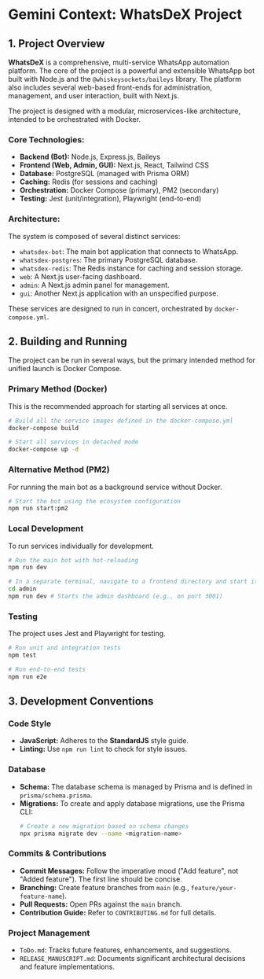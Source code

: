 # Gemini Context: WhatsDeX Project

## 1. Project Overview

**WhatsDeX** is a comprehensive, multi-service WhatsApp automation platform. The core of the project is a powerful and extensible WhatsApp bot built with Node.js and the `@whiskeysockets/baileys` library. The platform also includes several web-based front-ends for administration, management, and user interaction, built with Next.js.

The project is designed with a modular, microservices-like architecture, intended to be orchestrated with Docker.

### Core Technologies:
- **Backend (Bot):** Node.js, Express.js, Baileys
- **Frontend (Web, Admin, GUI):** Next.js, React, Tailwind CSS
- **Database:** PostgreSQL (managed with Prisma ORM)
- **Caching:** Redis (for sessions and caching)
- **Orchestration:** Docker Compose (primary), PM2 (secondary)
- **Testing:** Jest (unit/integration), Playwright (end-to-end)

### Architecture:
The system is composed of several distinct services:
- `whatsdex-bot`: The main bot application that connects to WhatsApp.
- `whatsdex-postgres`: The primary PostgreSQL database.
- `whatsdex-redis`: The Redis instance for caching and session storage.
- `web`: A Next.js user-facing dashboard.
- `admin`: A Next.js admin panel for management.
- `gui`: Another Next.js application with an unspecified purpose.

These services are designed to run in concert, orchestrated by `docker-compose.yml`.

## 2. Building and Running

The project can be run in several ways, but the primary intended method for unified launch is Docker Compose.

### Primary Method (Docker)
This is the recommended approach for starting all services at once.

```bash
# Build all the service images defined in the docker-compose.yml
docker-compose build

# Start all services in detached mode
docker-compose up -d
```

### Alternative Method (PM2)
For running the main bot as a background service without Docker.

```bash
# Start the bot using the ecosystem configuration
npm run start:pm2
```

### Local Development
To run services individually for development.

```bash
# Run the main bot with hot-reloading
npm run dev

# In a separate terminal, navigate to a frontend directory and start it
cd admin
npm run dev # Starts the admin dashboard (e.g., on port 3001)
```

### Testing
The project uses Jest and Playwright for testing.

```bash
# Run unit and integration tests
npm test

# Run end-to-end tests
npm run e2e
```

## 3. Development Conventions

### Code Style
- **JavaScript:** Adheres to the **StandardJS** style guide.
- **Linting:** Use `npm run lint` to check for style issues.

### Database
- **Schema:** The database schema is managed by Prisma and is defined in `prisma/schema.prisma`.
- **Migrations:** To create and apply database migrations, use the Prisma CLI:
  ```bash
  # Create a new migration based on schema changes
  npx prisma migrate dev --name <migration-name>
  ```

### Commits & Contributions
- **Commit Messages:** Follow the imperative mood ("Add feature", not "Added feature"). The first line should be concise.
- **Branching:** Create feature branches from `main` (e.g., `feature/your-feature-name`).
- **Pull Requests:** Open PRs against the `main` branch.
- **Contribution Guide:** Refer to `CONTRIBUTING.md` for full details.

### Project Management
- `ToDo.md`: Tracks future features, enhancements, and suggestions.
- `RELEASE_MANUSCRIPT.md`: Documents significant architectural decisions and feature implementations.
